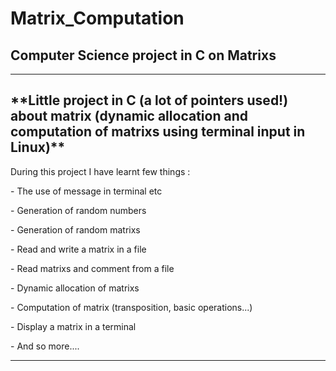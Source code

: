 # Matrix_Computation

<h2> Computer Science project in C on Matrixs </h2>	

-----------------------------------------------------------------------------------------------------------------------------

<h2> **Little project in C (a lot of pointers used!) about matrix (dynamic allocation and computation of matrixs using terminal input in Linux)** </h2>

During this project I have learnt few things : 

  <p> - The use of message in terminal etc </p>
  <p> - Generation of random numbers </p>
  <p> - Generation of random matrixs </p>
  <p> - Read and write a matrix in a file </p>
  <p> - Read matrixs and comment from a file </p>
  <p> - Dynamic allocation of matrixs </p>
  <p> - Computation of matrix (transposition, basic operations...) </p>
  <p> - Display a matrix in a terminal </p>
  <p> - And so more.... </p>

-----------------------------------------------------------------------------------------------------------------------------
